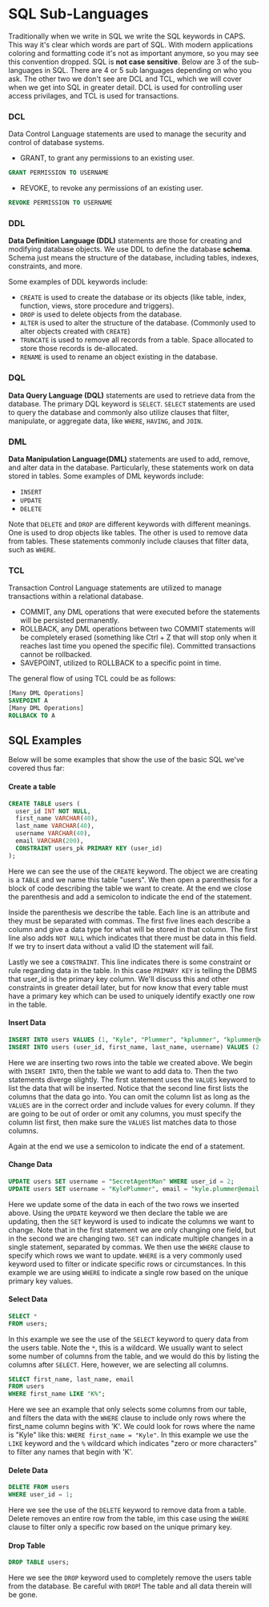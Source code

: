 # SQL Sub-Languages
Traditionally when we write in SQL we write the SQL keywords in CAPS. This way it's clear which words are part of SQL. With modern applications coloring and formatting code it's not as important anymore, so you may see this convention dropped. SQL is **not case sensitive**. Below are 3 of the sub-languages in SQL. There are 4 or 5 sub languages depending on who you ask. The other two we don't see are DCL and TCL, which we will cover when we get into SQL in greater detail. DCL is used for controlling user access privilages, and TCL is used for transactions.

### DCL

Data Control Language statements are used to manage the security and control of database systems.

 - GRANT, to grant any permissions to an existing user.
```sql
GRANT PERMISSION TO USERNAME
```

 - REVOKE, to revoke any permissions of an existing user.
```sql
REVOKE PERMISSION TO USERNAME
```

### DDL
**Data Definition Language (DDL)** statements are those for creating and modifying database objects. We use DDL to define the database **schema**. Schema just means the structure of the database, including tables, indexes, constraints, and more. 
  
Some examples of DDL keywords include: 
 - `CREATE` is used to create the database or its objects (like table, index, function, views, store procedure and triggers).
 - `DROP` is used to delete objects from the database.
 - `ALTER` is used to alter the structure of the database. (Commonly used to alter objects created with `CREATE`)
 - `TRUNCATE` is used to remove all records from a table. Space allocated to store those records is de-allocated.
 - `RENAME` is used to rename an object existing in the database.


### DQL
**Data Query Language (DQL)** statements are used to retrieve data from the database. The primary DQL keyword is `SELECT`. `SELECT` statements are used to query the database and commonly also utilize clauses that filter, manipulate, or aggregate data, like `WHERE`, `HAVING`, and `JOIN`.

### DML
**Data Manipulation Language(DML)** statements are used to add, remove, and alter data in the database. Particularly, these statements work on data stored in tables. Some examples of DML keywords include:
 - `INSERT`
 - `UPDATE`
 - `DELETE`

Note that `DELETE` and `DROP` are different keywords with different meanings. One is used to drop objects like tables. The other is used to remove data from tables. These statements commonly include clauses that filter data, such as `WHERE`.


### TCL

Transaction Control Language statements are utilized to manage transactions within a relational database.

 - COMMIT, any DML operations that were executed before the statements will be persisted permanently.
 - ROLLBACK, any DML operations between two COMMIT statements will be completely erased (something like Ctrl + Z that will stop only when it reaches last time you opened the specific file). Committed transactions cannot be rollbacked.
 - SAVEPOINT, utilized to ROLLBACK to a specific point in time.

The general flow of using TCL could be as follows:

```sql
[Many DML Operations]
SAVEPOINT A
[Many DML Operations]
ROLLBACK TO A
```

## SQL Examples
Below will be some examples that show the use of the basic SQL we've covered thus far:

#### Create a table
```sql
CREATE TABLE users (
  user_id INT NOT NULL,
  first_name VARCHAR(40),
  last_name VARCHAR(40),
  username VARCHAR(40),
  email VARCHAR(200),
  CONSTRAINT users_pk PRIMARY KEY (user_id)
);
```
Here we can see the use of the `CREATE` keyword. The object we are creating is a `TABLE` and we name this table "users". We then open a parenthesis for a block of code describing the table we want to create. At the end we close the parenthesis and add a semicolon to indicate the end of the statement. 
  
Inside the parenthesis we describe the table. Each line is an attribute and they must be separated with commas. The first five lines each describe a column and give a data type for what will be stored in that column. The first line also adds `NOT NULL` which indicates that there must be data in this field. If we try to insert data without a valid ID the statement will fail.
  
Lastly we see a `CONSTRAINT`. This line indicates there is some constraint or rule regarding data in the table. In this case `PRIMARY KEY` is telling the DBMS that user_id is the primary key column. We'll discuss this and other constraints in greater detail later, but for now know that every table must have a primary key which can be used to uniquely identify exactly one row in the table.
  
  
#### Insert Data
```sql
INSERT INTO users VALUES (1, "Kyle", "Plummer", "kplummer", "kplummer@email.com");
INSERT INTO users (user_id, first_name, last_name, username) VALUES (2, "James", "Bond", "doubleohseven");
```
Here we are inserting two rows into the table we created above. We begin with `INSERT INTO`, then the table we want to add data to. Then the two statements diverge slightly. The first statement uses the `VALUES` keyword to list the data that will be inserted. Notice that the second line first lists the columns that the data go into. You can omit the column list as long as the `VALUES` are in the correct order and include values for every column. If they are going to be out of order or omit any columns, you must specify the column list first, then make sure the `VALUES` list matches data to those columns.
  
Again at the end we use a semicolon to indicate the end of a statement.


#### Change Data
```sql
UPDATE users SET username = "SecretAgentMan" WHERE user_id = 2;
UPDATE users SET username = "KylePlummer", email = "kyle.plummer@email.com" WHERE user_id = 1;
```
Here we update some of the data in each of the two rows we inserted above. Using the `UPDATE` keyword we then declare the table we are updating, then the `SET` keyword is used to indicate the columns we want to change. Note that in the first statement we are only changing one field, but in the second we are changing two. `SET` can indicate multiple changes in a single statement, separated by commas. We then use the `WHERE` clause to specify which rows we want to update. `WHERE` is a very commonly used keyword used to filter or indicate specific rows or circumstances. In this example we are using `WHERE` to indicate a single row based on the unique primary key values.

#### Select Data
```sql
SELECT *
FROM users;
```
In this example we see the use of the `SELECT` keyword to query data from the users table. Note the `*`, this is a wildcard. We usually want to select some number of columns from the table, and we would do this by listing the columns after `SELECT`. Here, however, we are selecting all columns.
  
```sql
SELECT first_name, last_name, email
FROM users
WHERE first_name LIKE "K%";
```
Here we see an example that only selects some columns from our table, and filters the data with the `WHERE` clause to include only rows where the first_name column begins with 'K'. We could look for rows where the name is "Kyle" like this: `WHERE first_name = "Kyle"`. In this example we use the `LIKE` keyword and the `%` wildcard which indicates "zero or more characters" to filter any names that begin with 'K'.

#### Delete Data
```sql
DELETE FROM users
WHERE user_id = 1;
```
Here we see the use of the `DELETE` keyword to remove data from a table. Delete removes an entire row from the table, im this case using the `WHERE` clause to filter only a specific row based on the unique primary key.

#### Drop Table
```sql
DROP TABLE users;
```
Here we see the `DROP` keyword used to completely remove the users table from the database. Be careful with `DROP`! The table and all data therein will be gone.
